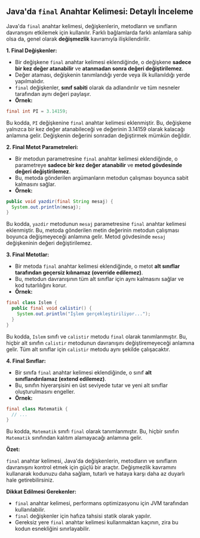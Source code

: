 ## Java'da `final` Anahtar Kelimesi: Detaylı İnceleme

Java'da `final` anahtar kelimesi, değişkenlerin, metodların ve sınıfların davranışını etkilemek için kullanılır. Farklı bağlamlarda farklı anlamlara sahip olsa da, genel olarak **değişmezlik** kavramıyla ilişkilendirilir.

**1. Final Değişkenler:**

* Bir değişkene `final` anahtar kelimesi eklendiğinde, o değişkene **sadece bir kez değer atanabilir** ve **atanmadan sonra değeri değiştirilemez**.
* Değer ataması, değişkenin tanımlandığı yerde veya ilk kullanıldığı yerde yapılmalıdır.
* `final` değişkenler, **sınıf sabiti** olarak da adlandırılır ve tüm nesneler tarafından aynı değeri paylaşır.
* **Örnek:**

```java
final int PI = 3.14159;
```

Bu kodda, `PI` değişkenine `final` anahtar kelimesi eklenmiştir. Bu, değişkene yalnızca bir kez değer atanabileceği ve değerinin 3.14159 olarak kalacağı anlamına gelir. Değişkenin değerini sonradan değiştirmek mümkün değildir.

**2. Final Metot Parametreleri:**

* Bir metodun parametresine `final` anahtar kelimesi eklendiğinde, o parametreye **sadece bir kez değer atanabilir** ve **metod gövdesinde değeri değiştirilemez**.
* Bu, metoda gönderilen argümanların metodun çalışması boyunca sabit kalmasını sağlar.
* **Örnek:**

```java
public void yazdir(final String mesaj) {
  System.out.println(mesaj);
}
```

Bu kodda, `yazdir` metodunun `mesaj` parametresine `final` anahtar kelimesi eklenmiştir. Bu, metoda gönderilen metin değerinin metodun çalışması boyunca değişmeyeceği anlamına gelir. Metod gövdesinde `mesaj` değişkeninin değeri değiştirilemez.

**3. Final Metotlar:**

* Bir metoda `final` anahtar kelimesi eklendiğinde, o metot **alt sınıflar tarafından geçersiz kılınamaz (override edilemez)**.
* Bu, metodun davranışının tüm alt sınıflar için aynı kalmasını sağlar ve kod tutarlılığını korur.
* **Örnek:**

```java
final class Islem {
  public final void calistir() {
    System.out.println("İşlem gerçekleştiriliyor...");
  }
}
```

Bu kodda, `Islem` sınıfı ve `calistir` metodu `final` olarak tanımlanmıştır. Bu, hiçbir alt sınıfın `calistir` metodunun davranışını değiştiremeyeceği anlamına gelir. Tüm alt sınıflar için `calistir` metodu aynı şekilde çalışacaktır.

**4. Final Sınıflar:**

* Bir sınıfa `final` anahtar kelimesi eklendiğinde, o sınıf **alt sınıflandırılamaz (extend edilemez)**.
* Bu, sınıfın hiyerarşisini en üst seviyede tutar ve yeni alt sınıflar oluşturulmasını engeller.
* **Örnek:**

```java
final class Matematik {
  // ...
}
```

Bu kodda, `Matematik` sınıfı `final` olarak tanımlanmıştır. Bu, hiçbir sınıfın `Matematik` sınıfından kalıtım alamayacağı anlamına gelir.

**Özet:**

`final` anahtar kelimesi, Java'da değişkenlerin, metodların ve sınıfların davranışını kontrol etmek için güçlü bir araçtır. Değişmezlik kavramını kullanarak kodunuzu daha sağlam, tutarlı ve hataya karşı daha az duyarlı hale getirebilirsiniz.

**Dikkat Edilmesi Gerekenler:**

* `final` anahtar kelimesi, performans optimizasyonu için JVM tarafından kullanılabilir.
* `final` değişkenler için hafıza tahsisi statik olarak yapılır.
* Gereksiz yere `final` anahtar kelimesi kullanmaktan kaçının, zira bu kodun esnekliğini sınırlayabilir.

